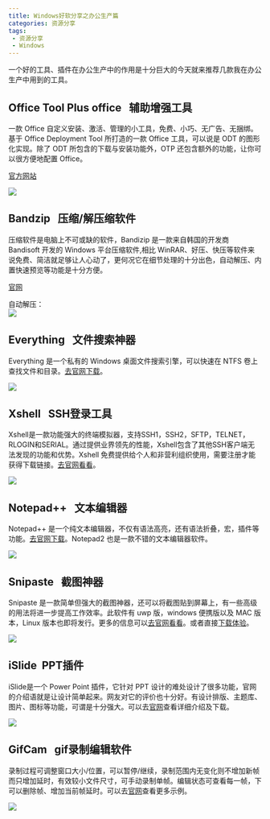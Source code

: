```yaml
---
title: Windows好软分享之办公生产篇
categories: 资源分享
tags:
 - 资源分享
 - Windows
---
```


一个好的工具、插件在办公生产中的作用是十分巨大的今天就来推荐几款我在办公生产中用到的工具。

<!-- more -->

## Office Tool Plus office &nbsp; 辅助增强工具

一款 Office 自定义安装、激活、管理的小工具，免费、小巧、无广告、无捆绑。基于 Office Deployment Tool 所打造的一款 Office 工具，可以说是 ODT 的图形化实现。除了 ODT 所包含的下载与安装功能外，OTP 还包含额外的功能，让你可以很方便地配置 Office。

[官方网站](https://otp.landian.la/index.html)

![](https://blog-1253491707.piccd.myqcloud.com/images/OfficeToolPlus.png/style)

## Bandzip &nbsp; 压缩/解压缩软件

压缩软件是电脑上不可或缺的软件，Bandizip 是一款来自韩国的开发商 Bandisoft 开发的 Windows 平台压缩软件,相比 WinRAR、好压、快压等软件来说免费、简洁就足够让人心动了，更何况它在细节处理的十分出色，自动解压、内置快速预览等功能是十分方便。

[官网](https://www.bandisoft.com/bandizip/)

自动解压：  
![](https://blog-1253491707.piccd.myqcloud.com/images/Bandzip.gif/style)

## Everything &nbsp; 文件搜索神器

Everything 是一个私有的 Windows 桌面文件搜索引擎，可以快速在 NTFS 卷上查找文件和目录。[去官网下载](https://www.voidtools.com/)。

![](https://blog-1253491707.piccd.myqcloud.com/images/Everything.png/style)

## Xshell &nbsp; SSH登录工具

Xshell是一款功能强大的终端模拟器，支持SSH1，SSH2，SFTP，TELNET，RLOGIN和SERIAL。通过提供业界领先的性能，Xshell包含了其他SSH客户端无法发现的功能和优势。Xshell 免费提供给个人和非营利组织使用，需要注册才能获得下载链接。[去官网看看](https://www.netsarang.com/download/down_form.html?code=622&downloadType=0&licenseType=1)。

![](https://blog-1253491707.piccd.myqcloud.com/images/Xshell.png/style)

## Notepad++ &nbsp; 文本编辑器

Notepad++ 是一个纯文本编辑器，不仅有语法高亮，还有语法折叠，宏，插件等功能。[去官网下载](https://notepad-plus-plus.org/)。Notepad2 也是一款不错的文本编辑器软件。

![](http://blog-1253491707.piccd.myqcloud.com/images/notepad%2B%2B.png/style)

## Snipaste &nbsp; 截图神器

Snipaste 是一款简单但强大的截图神器，还可以将截图贴到屏幕上，有一些高级的用法将进一步提高工作效率。此软件有 uwp 版，windows 便携版以及 MAC 版本，Linux 版本也即将发行。更多的信息可以[去官网看看](https://zh.snipaste.com/index.html)。或者直接[下载体验](https://zh.snipaste.com/download.html)。

![](https://blog-1253491707.piccd.myqcloud.com/images/Snipaste.png/style)

## iSlide &nbsp;PPT插件

iSlide是一个 Power Point 插件，它针对 PPT 设计的难处设计了很多功能，官网的介绍语就是让设计简单起来。网友对它的评价也十分好。有设计排版、主题库、图片、图标等功能，可谓是十分强大。可以去[官网](https://www.islide.cc/)查看详细介绍及下载。

![](https://blog-1253491707.piccd.myqcloud.com/images/islide.png/style)

## GifCam &nbsp; gif录制编辑软件

录制过程可调整窗口大小/位置，可以暂停/继续，录制范围内无变化则不增加新帧而只增加延时，有效较小文件尺寸，可手动录制单帧。编辑状态可查看每一帧，下可以删除帧、增加当前帧延时。可以去[官网]()查看更多示例。

![](https://blog-1253491707.piccd.myqcloud.com/images/gifcam.gif/style)